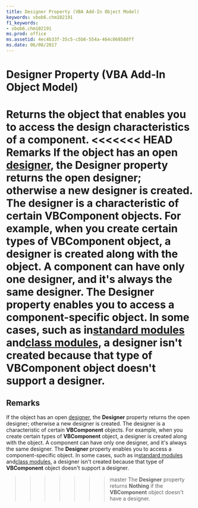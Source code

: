 ```yaml
---
title: Designer Property (VBA Add-In Object Model)
keywords: vbob6.chm102191
f1_keywords:
- vbob6.chm102191
ms.prod: office
ms.assetid: 4ec4b33f-35c5-c5b6-554a-464c068588ff
ms.date: 06/08/2017
---
```



# Designer Property (VBA Add-In Object Model)



Returns the object that enables you to access the design characteristics of a component.
<<<<<<< HEAD
 **Remarks**
If the object has an open [designer](../../Glossary/vbe-glossary.md), the  **Designer** property returns the open designer; otherwise a new designer is created. The designer is a characteristic of certain **VBComponent** objects. For example, when you create certain types of **VBComponent** object, a designer is created along with the object. A component can have only one designer, and it's always the same designer. The **Designer** property enables you to access a component-specific object. In some cases, such as in[standard modules](../../Glossary/vbe-glossary.md) and[class modules](../../Glossary/vbe-glossary.md), a designer isn't created because that type of  **VBComponent** object doesn't support a designer.
=======

## Remarks

If the object has an open [designer](../../Glossary/vbe-glossary.md#designer), the  **Designer** property returns the open designer; otherwise a new designer is created. The designer is a characteristic of certain **VBComponent** objects. For example, when you create certain types of **VBComponent** object, a designer is created along with the object. A component can have only one designer, and it's always the same designer. The **Designer** property enables you to access a component-specific object. In some cases, such as in[standard modules](../../Glossary/vbe-glossary.md#standard-module) and[class modules](../../Glossary/vbe-glossary.md#class-module), a designer isn't created because that type of  **VBComponent** object doesn't support a designer.
>>>>>>> master
The  **Designer** property returns **Nothing** if the **VBComponent** object doesn't have a designer.

